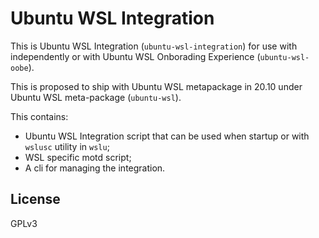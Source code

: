 # Ubuntu WSL Integration

This is Ubuntu WSL Integration (`ubuntu-wsl-integration`) for use with independently or with Ubuntu WSL Onborading Experience (`ubuntu-wsl-oobe`).

This is proposed to ship with Ubuntu WSL metapackage in 20.10 under Ubuntu WSL meta-package (`ubuntu-wsl`).

This contains:
- Ubuntu WSL Integration script that can be used when startup or with `wslusc` utility in `wslu`;
- WSL specific motd script;
- A cli for managing the integration.

## License

GPLv3

